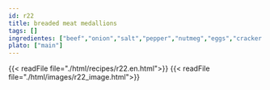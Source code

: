 ```yaml
---
id: r22
title: breaded meat medallions
tags: []
ingredientes: ["beef","onion","salt","pepper","nutmeg","eggs","cracker meal","lard","bread","mustard sauce"]
plato: ["main"]
---
```


{{< readFile file="./html/recipes/r22.en.html">}}
{{< readFile file="./html/images/r22_image.html">}}